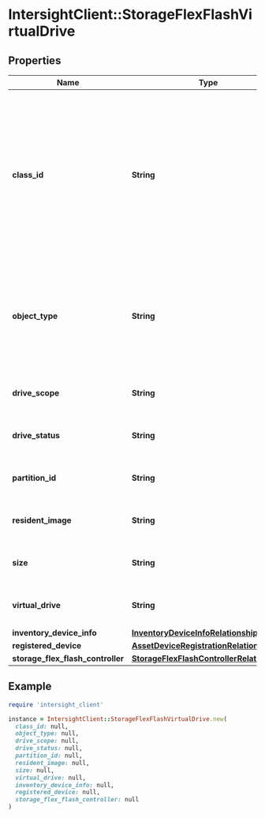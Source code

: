 # IntersightClient::StorageFlexFlashVirtualDrive

## Properties

| Name | Type | Description | Notes |
| ---- | ---- | ----------- | ----- |
| **class_id** | **String** | The fully-qualified name of the instantiated, concrete type. This property is used as a discriminator to identify the type of the payload when marshaling and unmarshaling data. | [default to &#39;storage.FlexFlashVirtualDrive&#39;] |
| **object_type** | **String** | The fully-qualified name of the instantiated, concrete type. The value should be the same as the &#39;ClassId&#39; property. | [default to &#39;storage.FlexFlashVirtualDrive&#39;] |
| **drive_scope** | **String** | The drive scope of the flex flash virtual drive. | [optional] |
| **drive_status** | **String** | Status of virtual drive on the flex controller. | [optional] |
| **partition_id** | **String** | The partition Id of the flex flash virtual Drive. | [optional] |
| **resident_image** | **String** | The resident image on the flex flash virtual Drive. | [optional] |
| **size** | **String** | Size of virtual drive on the flex controller. | [optional] |
| **virtual_drive** | **String** | Virtual drive on the flex flash controller. | [optional] |
| **inventory_device_info** | [**InventoryDeviceInfoRelationship**](InventoryDeviceInfoRelationship.md) |  | [optional] |
| **registered_device** | [**AssetDeviceRegistrationRelationship**](AssetDeviceRegistrationRelationship.md) |  | [optional] |
| **storage_flex_flash_controller** | [**StorageFlexFlashControllerRelationship**](StorageFlexFlashControllerRelationship.md) |  | [optional] |

## Example

```ruby
require 'intersight_client'

instance = IntersightClient::StorageFlexFlashVirtualDrive.new(
  class_id: null,
  object_type: null,
  drive_scope: null,
  drive_status: null,
  partition_id: null,
  resident_image: null,
  size: null,
  virtual_drive: null,
  inventory_device_info: null,
  registered_device: null,
  storage_flex_flash_controller: null
)
```

